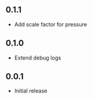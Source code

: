 <!-- https://developers.home-assistant.io/docs/add-ons/presentation#keeping-a-changelog -->

## 0.1.1

- Add scale factor for pressure

## 0.1.0

- Extend debug logs

## 0.0.1

- Initial release
